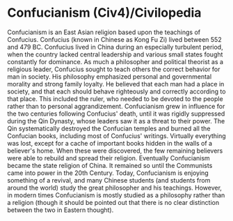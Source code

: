 # Confucianism (Civ4)/Civilopedia

Confucianism is an East Asian religion based upon the teachings of Confucius. Confucius (known in Chinese as Kong Fu Zi) lived between 552 and 479 BC. Confucius lived in China during an especially turbulent period, when the country lacked central leadership and various small states fought constantly for dominance. As much a philosopher and political theorist as a religious leader, Confucius sought to teach others the correct behavior for man in society. His philosophy emphasized personal and governmental morality and strong family loyalty. He believed that each man had a place in society, and that each should behave righteously and correctly according to that place. This included the ruler, who needed to be devoted to the people rather than to personal aggrandizement.
Confucianism grew in influence for the two centuries following Confucius' death, until it was rigidly suppressed during the Qin Dynasty, whose leaders saw it as a threat to their power. The Qin systematically destroyed the Confucian temples and burned all the Confucian books, including most of Confucius' writings. Virtually everything was lost, except for a cache of important books hidden in the walls of a believer's home. When these were discovered, the few remaining believers were able to rebuild and spread their religion. Eventually Confucianism became the state religion of China. It remained so until the Communists came into power in the 20th Century.
Today, Confucianism is enjoying something of a revival, and many Chinese students (and students from around the world) study the great philosopher and his teachings. However, in modern times Confucianism is mostly studied as a philosophy rather than a religion (though it should be pointed out that there is no clear distinction between the two in Eastern thought).